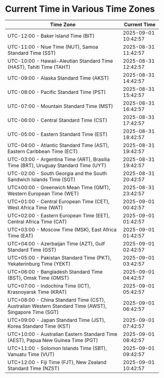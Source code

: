 # Current Time in Various Time Zones

| Time Zone | Current Time |
|-----------|--------------|
| UTC-12:00 - Baker Island Time (BIT) | 2025-09-01 10:42:57 |
| UTC-11:00 - Niue Time (NUT), Samoa Standard Time (SST) | 2025-08-31 11:42:57 |
| UTC-10:00 - Hawaii-Aleutian Standard Time (HAST), Tahiti Time (TAHT) | 2025-08-31 12:42:57 |
| UTC-09:00 - Alaska Standard Time (AKST) | 2025-08-31 14:42:57 |
| UTC-08:00 - Pacific Standard Time (PST) | 2025-08-31 15:42:57 |
| UTC-07:00 - Mountain Standard Time (MST) | 2025-08-31 16:42:57 |
| UTC-06:00 - Central Standard Time (CST) | 2025-08-31 17:42:57 |
| UTC-05:00 - Eastern Standard Time (EST) | 2025-08-31 18:42:57 |
| UTC-04:00 - Atlantic Standard Time (AST), Eastern Caribbean Time (ECT) | 2025-08-31 19:42:57 |
| UTC-03:00 - Argentina Time (ART), Brasília Time (BRT), Uruguay Standard Time (UYT) | 2025-08-31 19:42:57 |
| UTC-02:00 - South Georgia and the South Sandwich Islands Time (SGT) | 2025-08-31 20:42:57 |
| UTC±00:00 - Greenwich Mean Time (GMT), Western European Time (WET) | 2025-08-31 23:42:57 |
| UTC+01:00 - Central European Time (CET), West Africa Time (WAT) | 2025-09-01 00:42:57 |
| UTC+02:00 - Eastern European Time (EET), Central Africa Time (CAT) | 2025-09-01 01:42:57 |
| UTC+03:00 - Moscow Time (MSK), East Africa Time (EAT) | 2025-09-01 01:42:57 |
| UTC+04:00 - Azerbaijan Time (AZT), Gulf Standard Time (GST) | 2025-09-01 02:42:57 |
| UTC+05:00 - Pakistan Standard Time (PKT), Yekaterinburg Time (YEKT) | 2025-09-01 03:42:57 |
| UTC+06:00 - Bangladesh Standard Time (BST), Omsk Time (OMST) | 2025-09-01 04:42:57 |
| UTC+07:00 - Indochina Time (ICT), Krasnoyarsk Time (KRAT) | 2025-09-01 05:42:57 |
| UTC+08:00 - China Standard Time (CST), Australian Western Standard Time (AWST), Singapore Time (SGT) | 2025-09-01 06:42:57 |
| UTC+09:00 - Japan Standard Time (JST), Korea Standard Time (KST) | 2025-09-01 07:42:57 |
| UTC+10:00 - Australian Eastern Standard Time (AEST), Papua New Guinea Time (PGT) | 2025-09-01 08:42:57 |
| UTC+11:00 - Solomon Islands Time (SBT), Vanuatu Time (VUT) | 2025-09-01 09:42:57 |
| UTC+12:00 - Fiji Time (FJT), New Zealand Standard Time (NZST) | 2025-09-01 10:42:57 |
